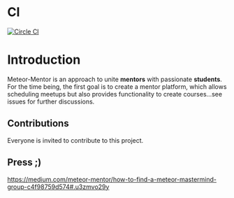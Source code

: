 # CI
[![Circle CI](https://circleci.com/gh/Meteor-Mentor/meteor_mentor/tree/master.svg?style=svg)](https://circleci.com/gh/Meteor-Mentor/meteor_mentor/tree/master)
# Introduction
Meteor-Mentor is an approach to unite **mentors** with passionate **students**.
For the time being, the first goal is to create a mentor platform, which allows scheduling meetups but also provides functionality to create courses...see issues for further discussions.

Contributions
-------------
Everyone is invited to contribute to this project.

Press ;)
--------
https://medium.com/meteor-mentor/how-to-find-a-meteor-mastermind-group-c4f98759d574#.u3zmvo29y
